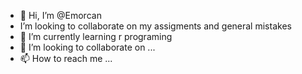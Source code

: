 - 👋 Hi, I’m @Emorcan
-  I’m looking to collaborate on my assigments and general mistakes
- 🌱 I’m currently learning r programing
- 💞️ I’m looking to collaborate on ...
- 📫 How to reach me ...

<!---
Emorcan/Emorcan is a ✨ special ✨ repository because its `README.md` (this file) appears on your GitHub profile.
You can click the Preview link to take a look at your changes.
--->
